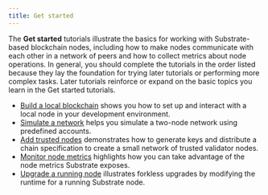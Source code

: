 ```yaml
---
title: Get started
---
```


The **Get started** tutorials illustrate the basics for working with Substrate-based blockchain nodes, including how to make nodes communicate with each other in a network of peers and how to collect metrics about node operations.
In general, you should complete the tutorials in the order listed because they lay the foundation for trying later tutorials or performing more complex tasks.
Later tutorials reinforce or expand on the basic topics you learn in the Get started tutorials.

- [Build a local blockchain](/tutorials/get-started/build-local-blockchain/) shows you how to set up and interact with a local node in your development environment.
- [Simulate a network](/tutorials/get-started/simulate-network/) helps you simulate a two-node network using predefined accounts.
- [Add trusted nodes](/tutorials/get-started/trusted-network/) demonstrates how to generate keys and distribute a chain specification to create a small network of trusted validator nodes.
- [Monitor node metrics](/tutorials/get-started/node-metrics/) highlights how you can take advantage of the node metrics Substrate exposes.
- [Upgrade a running node](/tutorials/get-started/forkless-upgrade) illustrates forkless upgrades by modifying the runtime for a running Substrate node.
